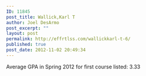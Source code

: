 ```yaml
---
ID: 11845
post_title: Wallick,Karl T
author: Joel DesArmo
post_excerpt: ""
layout: post
permalink: http://effrtlss.com/wallickkarl-t-6/
published: true
post_date: 2012-11-02 20:49:34
---
```

<p>Average GPA in Spring 2012 for first course listed: 3.33</p>